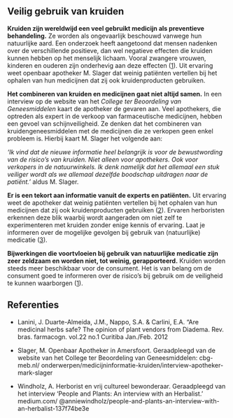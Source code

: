 ## Veilig gebruik van kruiden

**Kruiden zijn wereldwijd een veel gebruikt medicijn als preventieve behandeling.** Ze worden als ongevaarlijk beschouwd vanwege hun natuurlijke aard. Een onderzoek heeft aangetoond dat mensen nadenken over de verschillende positieve, dan wel negatieve effecten die kruiden kunnen hebben op het menselijk lichaam. Vooral zwangere vrouwen, kinderen en ouderen zijn onderhevig aan deze effecten ([1](www.scielo.br/scielo.php?script=sci_arttext&pid=S0102-695X2012000100004)). Uit ervaring weet openbaar apotheker M. Slager dat weinig patiënten vertellen bij het ophalen van hun medicijnen dat zij ook kruidenproducten gebruiken.

**Het combineren van kruiden en medicijnen gaat niet altijd samen.** In een interview op de website van het _College ter Beoordeling van Geneesmiddelen_ kaart de apotheker de gevaren aan. Veel apothekers, die optreden als expert in de verkoop van farmaceutische medicijnen, hebben een gevoel van schijnveiligheid. Ze denken dat het combineren van kruidengeneesmiddelen met de medicijnen die ze verkopen geen enkel probleem is. Hierbij kaart M. Slager het volgende aan: 

_‘Ik vind dat de nieuwe informatie heel belangrijk is voor de bewustwording van de risico’s van kruiden. Niet alleen voor apothekers. Ook voor verkopers in de natuurwinkels. Ik denk namelijk dat het allemaal een stuk veiliger wordt als we allemaal dezelfde boodschap uitdragen naar de patiënt.’_ aldus M. Slager. 

**Er is een tekort aan informatie vanuit de experts en patiënten.** Uit ervaring weet de apotheker dat weinig patiënten vertellen bij het ophalen van hun medicijnen dat zij ook kruidenproducten gebruiken ([2](www.cbg-meb.nl/onderwerpen/medicijninformatie-kruiden/interview-apotheker-mark-slager)). Ervaren herboristen erkennen deze blik waarbij wordt aangeraden om niet zelf te experimenteren met kruiden zonder enige kennis of ervaring. Laat je informeren over de mogelijke gevolgen bij gebruik van (natuurlijke) medicatie ([3](www.medium.com/@anniewindholz/people-and-plants-an-interview-with-an-herbalist-137f74be3e)).  

**Bijwerkingen die voortvloeien bij gebruik van natuurlijke medicatie zijn zeer zeldzaam en worden niet, tot weinig, gerapporteerd.** Kruiden worden steeds meer beschikbaar voor de consument. Het is van belang om de consument goed te informeren over de risico’s bij gebruik om de veiligheid  te kunnen waarborgen ([1](www.scielo.br/scielo.php?script=sci_arttext&pid=S0102-695X2012000100004)). 

## Referenties 

* Lanini, J. Duarte-Almeida, J.M., Nappo, S.A. & Carlini, E.A. “Are medicinal herbs safe? The opinion of plant vendors from Diadema. Rev. bras. farmacogn. vol.22 no.1 Curitiba Jan./Feb. 2012 

* Slager, M. Openbaar Apotheker in Amersfoort. Geraadpleegd  van de website van het College ter Beoordeling van Geneesmiddelen: cbg-meb.nl/ onderwerpen/medicijninformatie-kruiden/interview-apotheker-mark-slager

* Windholz, A. Herborist en vrij cultureel bewonderaar. Geraadpleegd van het interview  ‘People and Plants: An interview with an Herbalist.’ medium.com/ @anniewindholz/people-and-plants-an-interview-with-an-herbalist-137f74be3e
